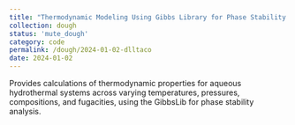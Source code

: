 ```yaml
---
title: "Thermodynamic Modeling Using Gibbs Library for Phase Stability Analysis"
collection: dough
status: 'mute_dough'
category: code
permalink: /dough/2024-01-02-dlltaco
date: 2024-01-02
---
```


Provides calculations of thermodynamic properties for aqueous hydrothermal systems across varying temperatures, pressures, compositions, and fugacities, using the GibbsLib for phase stability analysis.
